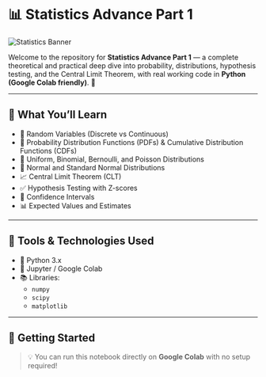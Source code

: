 # 📊 Statistics Advance Part 1

![Statistics Banner](https://media.giphy.com/media/VdoIFLsMIlwzfKD520/giphy.gif)

Welcome to the repository for **Statistics Advance Part 1** — a complete theoretical and practical deep dive into probability, distributions, hypothesis testing, and the Central Limit Theorem, with real working code in **Python (Google Colab friendly)**. 🎯

---

## 🧠 What You’ll Learn

- 📌 Random Variables (Discrete vs Continuous)
- 🎲 Probability Distribution Functions (PDFs) & Cumulative Distribution Functions (CDFs)
- 🧮 Uniform, Binomial, Bernoulli, and Poisson Distributions
- 🔔 Normal and Standard Normal Distributions
- 📈 Central Limit Theorem (CLT)
- ✅ Hypothesis Testing with Z-scores
- 🧾 Confidence Intervals
- 📊 Expected Values and Estimates

---

## 🧰 Tools & Technologies Used

- 🐍 Python 3.x
- 📓 Jupyter / Google Colab
- 📚 Libraries:
  - `numpy`
  - `scipy`
  - `matplotlib`

---

## 🚀 Getting Started

> 💡 You can run this notebook directly on **Google Colab** with no setup required!

